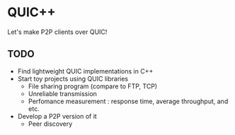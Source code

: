 # QUIC++
Let's make P2P clients over QUIC!

## TODO
- Find lightweight QUIC implementations in C++
- Start toy projects using QUIC libraries 
  - File sharing program (compare to FTP, TCP)
  - Unreliable transmission
  - Perfomance measurement : response time, average throughput, and etc.
- Develop a P2P version of it
  - Peer discovery
